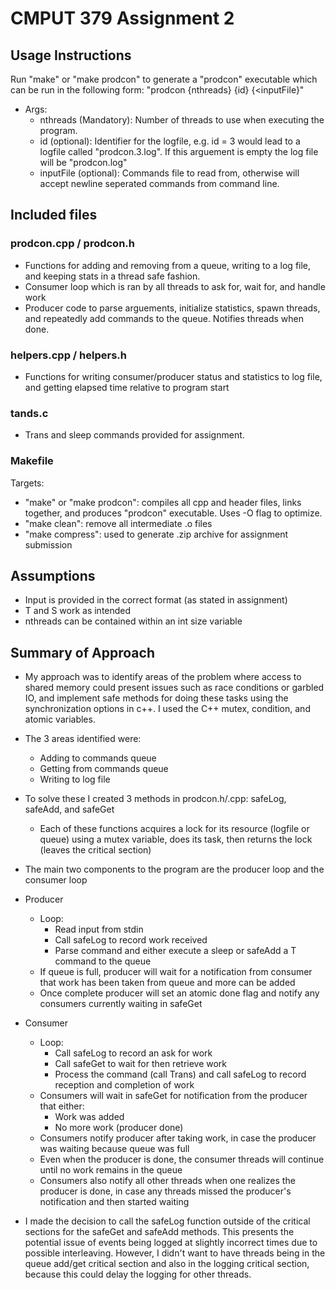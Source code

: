 # CMPUT 379 Assignment 2

## Usage Instructions

Run "make" or "make prodcon" to generate a "prodcon" executable which can be run in the following form:
    "prodcon {nthreads} {id} {<inputFile}"

- Args:
    - nthreads (Mandatory): Number of threads to use when executing the program.
    - id (optional): Identifier for the logfile, e.g. id = 3 would lead to a logfile called "prodcon.3.log". If this arguement is empty the log file will be "prodcon.log"
    - inputFile (optional): Commands file to read from, otherwise will accept newline seperated commands from command line.

## Included files

### prodcon.cpp / prodcon.h

- Functions for adding and removing from a queue, writing to a log file, and keeping stats in a thread safe fashion.
- Consumer loop which is ran by all threads to ask for, wait for, and handle work
- Producer code to parse arguements, initialize statistics, spawn threads, and repeatedly add commands to the queue. Notifies threads when done.

### helpers.cpp / helpers.h

- Functions for writing consumer/producer status and statistics to log file, and getting elapsed time relative to program start

### tands.c

- Trans and sleep commands provided for assignment.

### Makefile

Targets:
- "make" or "make prodcon": compiles all cpp and header files, links together, and produces "prodcon" executable. Uses -O flag to optimize.
- "make clean": remove all intermediate .o files
- "make compress": used to generate .zip archive for assignment submission

## Assumptions
- Input is provided in the correct format (as stated in assignment)
- T and S work as intended
- nthreads can be contained within an int size variable

## Summary of Approach

- My approach was to identify areas of the problem where access to shared memory could present issues such as race conditions or garbled IO, and implement safe methods for doing these tasks using the synchronization options in c++. I used the C++ mutex, condition, and atomic variables.
- The 3 areas identified were:
  - Adding to commands queue
  - Getting from commands queue
  - Writing to log file
- To solve these I created 3 methods in prodcon.h/.cpp: safeLog, safeAdd, and safeGet
  - Each of these functions acquires a lock for its resource (logfile or queue) using a mutex variable, does its task, then returns the lock (leaves the critical section)
- The main two components to the program are the producer loop and the consumer loop
- Producer
  - Loop:
    - Read input from stdin
    - Call safeLog to record work received
    - Parse command and either execute a sleep or safeAdd a T command to the queue
  - If queue is full, producer will wait for a notification from consumer that work has been taken from queue and more can be added
  - Once complete producer will set an atomic done flag and notify any consumers currently waiting in safeGet

- Consumer
  - Loop:
    - Call safeLog to record an ask for work
    - Call safeGet to wait for then retrieve work
    - Process the command (call Trans) and call safeLog to record reception and completion of work
  - Consumers will wait in safeGet for notification from the producer that either:
    - Work was added
    - No more work (producer done)
  - Consumers notify producer after taking work, in case the producer was waiting because queue was full
  - Even when the producer is done, the consumer threads will continue until no work remains in the queue
  - Consumers also notify all other threads when one realizes the producer is done, in case any threads missed the producer's notification and then started waiting

- I made the decision to call the safeLog function outside of the critical sections for the safeGet and safeAdd methods. This presents the potential issue of events being logged at slightly incorrect times due to possible interleaving. However, I didn't want to have threads being in the queue add/get critical section and also in the logging critical section, because this could delay the logging for other threads.